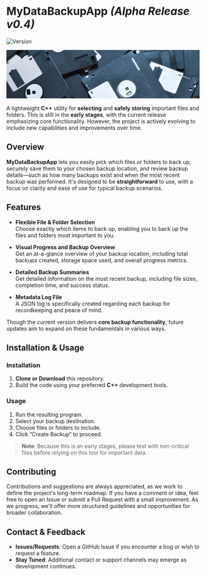 # MyDataBackupApp *(Alpha Release v0.4)*
![Version](https://img.shields.io/badge/version-v0.4-orange)
<p align="center">
  <img src="screenshot.jpg" alt="Screenshot">
</p>

A lightweight **C++** utility for **selecting** and **safely storing** important files and folders. This is still in the **early stages**, with the current release emphasizing core functionality. However, the project is actively evolving to include new capabilities and improvements over time.

## Overview

**MyDataBackupApp** lets you easily pick which files or folders to back up, securely save them to your chosen backup location, and review backup details—such as how many backups exist and when the most recent backup was performed. It's designed to be **straightforward** to use, with a focus on clarity and ease of use for typical backup scenarios.

## Features

- **Flexible File & Folder Selection**  
  Choose exactly which items to back up, enabling you to back up the files and folders most important to you.

- **Visual Progress and Backup Overview**  
  Get an at-a-glance overview of your backup location, including total backups created, storage space used, and overall progress metrics.

- **Detailed Backup Summaries**  
  Get detailed information on the most recent backup, including file sizes, completion time, and success status.

- **Metadata Log File**  
  A JSON log is specifically created regarding each backup for recordkeeping and peace of mind.

Though the current version delivers **core backup functionality**, future updates aim to expand on these fundamentals in various ways.

## Installation & Usage

### Installation
1. **Clone or Download** this repository.  
2. Build the code using your preferred **C++** development tools.  

### Usage
1. Run the resulting program.  
2. Select your backup destination.  
3. Choose files or folders to include.  
4. Click “Create Backup” to proceed.  

> **Note**: Because this is an early stages, please test with non-critical files before relying on this tool for important data.

## Contributing

Contributions and suggestions are always appreciated, as we work to define the project's long-term roadmap. If you have a comment or idea, feel free to open an Issue or submit a Pull Request with a small improvement. As we progress, we'll offer more structured guidelines and opportunities for broader collaboration.

## Contact & Feedback

- **Issues/Requests**: Open a GitHub Issue if you encounter a bug or wish to request a feature.  
- **Stay Tuned**: Additional contact or support channels may emerge as development continues.
